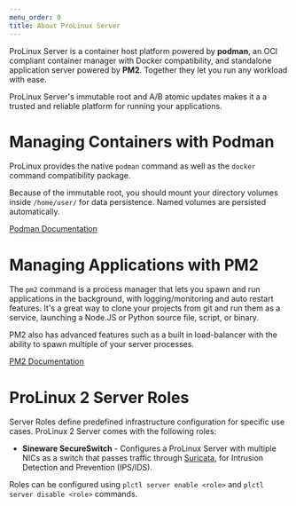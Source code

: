 ```yaml
---
menu_order: 0
title: About ProLinux Server
---
```


ProLinux Server is a container host platform powered by **podman**, an OCI compliant container manager with Docker compatibility, and standalone application server powered by **PM2**. Together they let you run any workload with ease.

ProLinux Server's immutable root and A/B atomic updates makes it a a trusted and reliable platform for running your applications.

# Managing Containers with Podman
ProLinux provides the native `podman` command as well as the `docker` command compatibility package.

Because of the immutable root, you should mount your directory volumes inside `/home/user/` for data persistence. Named volumes are persisted automatically.

[Podman Documentation](https://podman.io/docs)

# Managing Applications with PM2
The `pm2` command is a process manager that lets you spawn and run applications in the background, with logging/monitoring and auto restart features. It's a great way to clone your projects from git and run them as a service, launching a Node.JS or Python source file, script, or binary.

PM2 also has advanced features such as a built in load-balancer with the ability to spawn multiple of your server processes.

[PM2 Documentation](https://pm2.keymetrics.io/docs/usage/quick-start/)

# ProLinux 2 Server Roles
Server Roles define predefined infrastructure configuration for specific use cases. ProLinux 2 Server comes with the following roles:

- **Sineware SecureSwitch** - Configures a ProLinux Server with multiple NICs as a switch that passes traffic through [Suricata](https://suricata.io/), for Intrusion Detection and Prevention (IPS/IDS). 

Roles can be configured using `plctl server enable <role>` and `plctl server disable <role>` commands.
